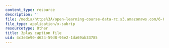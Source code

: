 ```yaml
---
content_type: resource
description: ''
file: /media/https%3A/open-learning-course-data-rc.s3.amazonaws.com/6-004-computation-structures-spring-2017/4c3e3e90462459d896e21da69ab33785_J5Mg_tqT18g.vtt
file_type: application/x-subrip
resourcetype: Other
title: 3play caption file
uid: 4c3e3e90-4624-59d8-96e2-1da69ab33785
---
```

